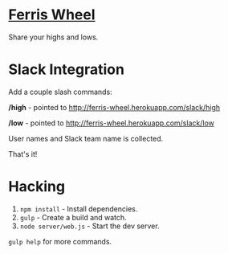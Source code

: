# [Ferris Wheel](http://ferris-wheel.herokuapp.com/)
Share your highs and lows.

# Slack Integration

Add a couple slash commands:

**/high** - pointed to http://ferris-wheel.herokuapp.com/slack/high 

**/low** - pointed to http://ferris-wheel.herokuapp.com/slack/low

User names and Slack team name is collected.

That's it!

# Hacking

1. `npm install` - Install dependencies.
1. `gulp` - Create a build and watch.
1. `node server/web.js` - Start the dev server.

`gulp help` for more commands.
